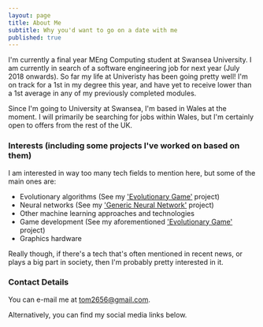 ```yaml
---
layout: page
title: About Me
subtitle: Why you'd want to go on a date with me
published: true
---
```


I'm currently a final year MEng Computing student at Swansea University. I am currently in search of a software engineering job for next year (July 2018 onwards). So far my life at Univeristy has been going pretty well! I'm on track for a 1st in my degree this year, and have yet to receive lower than a 1st average in any of my previously completed modules.

Since I'm going to University at Swansea, I'm based in Wales at the moment. I will primarily be searching for jobs within Wales, but I'm certainly open to offers from the rest of the UK.

### Interests (including some projects I've worked on based on them)

I am interested in way too many tech fields to mention here, but some of the main ones are:

- Evolutionary algorithms (See my ['Evolutionary Game'](https://github.com/ThomasFisherSE/EvolutionaryGame) project)
- Neural networks (See my ['Generic Neural Network'](https://github.com/ThomasFisherSE/GenericBackpropNN) project)
- Other machine learning approaches and technologies
- Game development (See my aforementioned ['Evolutionary Game'](https://github.com/ThomasFisherSE/EvolutionaryGame) project)
- Graphics hardware

Really though, if there's a tech that's often mentioned in recent news, or plays a big part in society, then I'm probably pretty interested in it.

### Contact Details

You can e-mail me at [tom2656@gmail.com](tom2656@gmail.com).

Alternatively, you can find my social media links below.
